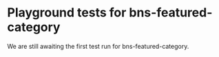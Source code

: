 # Playground tests for bns-featured-category
We are still awaiting the first test run for bns-featured-category.
